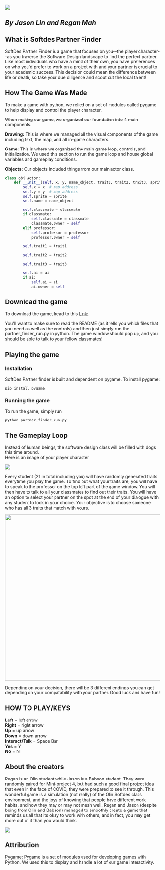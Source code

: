 ![](https://imgur.com/frLAQFq.png)

##          <em>By Jason Lin and Regan Mah</em>

## <strong>What is Softdes Partner Finder</strong>

SoftDes Partner Finder is a game that focuses on you--the player character--as you traverse the Software Design landscape to find the perfect partner. Like most individuals who have a mind of their own, you have preferences on who you'd prefer to work on a project with and your partner is crucial to your academic success. This decision could mean the difference between life or death, so take your due diligence and scout out the local talent!

## <strong>How The Game Was Made</strong>

To make a game with python, we relied on a set of modules called pygame to help display and control the player character. <br>

When making our game, we organized our foundation into 4 main components.

<strong>Drawing:</strong> This is where we managed all the visual components of the game including text, the map, and all in-game characters.<br> 


<strong>Game:</strong> This is where we organized the main game loop, controls, and initialization. We used this section to run the game loop and house global variables and gameplay conditions. 

<strong>Objects:</strong> Our objects included things from our main actor class.<br>

```python
class obj_Actor:
    def __init__(self, x, y, name_object, trait1, trait2, trait3, sprite, classmate = None, professor = None, ai = None):
        self.x = x  # map address
        self.y = y  # map address
        self.sprite = sprite
        self.name = name_object

        self.classmate = classmate
        if classmate:
            self.classmate = classmate
            classmate.owner = self
        elif professor:
            self.professor = professor
            professor.owner = self
            
        self.trait1 = trait1

        self.trait2 = trait2

        self.trait3 = trait3

        self.ai = ai
        if ai:
            self.ai = ai
            ai.owner = self
```





## <strong>Download the game</strong>

To download the game, head to this [Link:](https://github.com/sd2020spring/DepthProject-regan-jason) <br>

You'll want to make sure to read the README (as it tells you which files that you need as well as the controls) and then just simply run the partner_finder_run.py in python. The game window should pop up, and you should be able to talk to your fellow classmates!

## <strong>Playing the game</strong>

### <strong>Installation</strong> 
SoftDes Partner finder is built and dependent on pygame. To install pygame:
```
pip install pygame
```

### <strong>Running the game</strong>
To run the game, simply run
```
python partner_finder_run.py
```

## <strong>The Gameplay Loop</strong>

Instead of human beings, the software design class will be filled with dogs this time around. <br>
Here is an image of your player character

![](https://imgur.com/S4vNPDy.png)

Every student (21 in total including you) will have randomly generated traits everytime you play the game. To find out what your traits are, you will have to speak to the professor on the top left part of the game window. You will then have to talk to all your classmates to find out their traits. You will have an option to select your partner on the spot at the end of your dialogue with any student to lock in your choice. Your objective is to choose someone who has all 3 traits that match with yours.

<img src="https://media.giphy.com/media/TcfCBcitbfPxrWkrfF/giphy.gif" width="960" height="540" />


Depending on your decision, there will be 3 different endings you can get depending on your compatability with your partner. Good luck and have fun!

## <strong>HOW TO PLAY/KEYS</strong>

<strong>Left</strong> = left arrow <br>
<strong>Right</strong> = right arrow <br>
<strong>Up</strong> = up arrow <br>
<strong>Down</strong> = down arrow <br> 
<strong>Interact/Talk</strong> = Space Bar <br>
<strong>Yes</strong> = Y <br> 
<strong>No</strong> = N <br>


## <strong>About the creators</strong>

Regan is an Olin student while Jason is a Babson student. They were randomly paired for Mini-project 4, but had such a good final project idea that even in the face of COVID, they were prepared to see it through. This wonderful game is a simulation (not really) of the Olin Softdes class environment, and the joys of knowing that people have different work habits, and how they may or may not mesh well. Regan and Jason (despite being from Olin and Babson) managed to smoothly create a game that reminds us all that its okay to work with others, and in fact, you may get more out of it than you would think.

![](https://imgur.com/9CHuYq2.png)

## <strong>Attribution</strong>
[Pygame: ](https://www.pygame.org/docs/)Pygame is a set of modules used for developing games with Python. We used this to display and handle a lot of our game interactivity.
